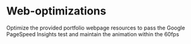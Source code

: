 # Web-optimizations
Optimize the provided portfolio webpage resources to pass the Google PageSpeed Insights test and maintain the animation within the 60fps
